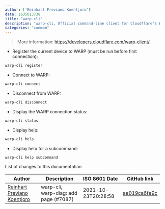 ```yaml
---
author: ['Reinhart Previano Koentjoro']
date: 1635013738
title: "warp-cli"
description: "warp-cli, Official command-line client for Cloudflare's WARP service."
categories: "common"
---
```

> More information: <https://developers.cloudflare.com/warp-client/>.

- Register the current device to WARP (must be run before first connection):

```bash
warp-cli register
```

- Connect to WARP:

```bash
warp-cli connect
```

- Disconnect from WARP:

```bash
warp-cli disconnect
```

- Display the WARP connection status:

```bash
warp-cli status
```

- Display help:

```bash
warp-cli help
```

- Display help for a subcommand:

```bash
warp-cli help subcommand
```
List of changes to this documentation


Author | Description | ISO 8601 Date | GitHub link
------|-----|-----|-----
[Reinhart Previano Koentjoro](mailto:reinhart_previano@yahoo.com) | warp-cli, warp-diag: add page (#7087) | 2021-10-23T20:28:58 | [ae019ca6fe9c](https://github.com/tldr-pages/tldr/commit/ae019ca6fe9c9b61083f83dfb1fae9b144c35652)

